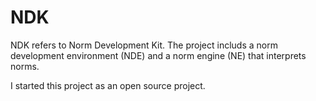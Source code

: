 NDK
===

NDK refers to Norm Development Kit. The project includs a norm development environment (NDE) and a norm engine (NE) that interprets norms.  

I started this project as an open source project.  
